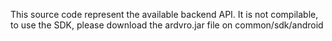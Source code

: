 This source code represent the available backend API. It is not compilable, to use the SDK, please download the ardvro.jar file on common/sdk/android
